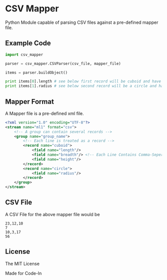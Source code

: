 CSV Mapper
===

Python Module capable of parsing CSV files against a pre-defined mapper file.

Example Code
---
```python
import csv_mapper

parser = csv_mapper.CSVParser(csv_file, mapper_file)

items = parser.buildObject()

print items[0].length # see below first record will be cuboid and have length, breadth and height
print items[1].radius # see below second record will be a circle and have radius

```

Mapper Format
---

A Mapper file is a pre-defined xml file.

```xml
<?xml version="1.0" encoding="UTF-8"?>
<stream name="ml1" format="csv">
	<!-- A group can contain several records -->
    <group name="group_name">
    	<!-- Each line is treated as a record -->
        <record name="cuboid">
            <field name="length"/>
            <field name="breadth"/> <!-- Each Line Contains Comma-Seperated Fields -->
            <field name="height"/>
        </record>
        <record name="circle">
        	<field name="radius"/>
        </record>
    </group>
</stream>
```

CSV File
---

A CSV File for the above mapper file would be

```csv
23,12,10
7
10,3,17
56
```

License
---
The MIT License

Made for Code-In